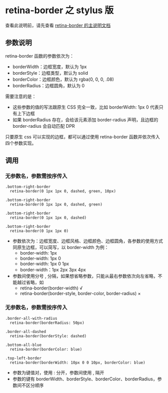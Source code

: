 # retina-border 之 stylus 版

查看此说明前，请先查看 [retina-border 的主说明文档](https://github.com/wind-stone/retina-border)

## 参数说明

retina-border 函数的参数依次为：

- borderWidth：边框宽度，默认为 1px
- borderStyle：边框类型，默认为 solid
- borderColor：边框颜色，默认为 rgba(0, 0, 0, .08)
- borderRadius：边框圆角，默认为 0

需要注意的是：

- 这些参数的值的写法跟原生 CSS 完全一致，比如 borderWidth: 1px 0 代表只有上下边框
- 如果 borderRadius 存在，会给该元素添加 border-radius 声明，且边框的 border-radius 会自动匹配 DPR

只要原生 css 可以实现的边框，都可以通过使用 retina-border 函数并依次传入四个参数实现。

## 调用

### 无参数名，参数需按序传入

```stylus
.bottom-right-border
  retina-border(0 1px 1px 0, dashed, green, 10px)

.bottom-right-border
  retina-border(0 1px 1px 0, dashed, green)

.bottom-right-border
  retina-border(0 1px 1px 0, dashed)

.bottom-right-border
  retina-border(0 1px 1px 0)
```

- 参数依次为：边框宽度、边框风格、边框颜色、边框圆角，各参数的使用方式同原生边框，可以简写，以 border-width 为例：
  - border-width: 1px
  - border-width: 1px 0
  - border-width: 1px 0 1px
  - border-width：1px 2px 3px 4px
- 参数间使用分号 , 分隔，如果想省略参数，只能从最右参数依次向左省略，不能越过省略，如
  - retina-border(border-width) √
  - retina-border(border-style, border-color, border-radius) ×

### 无参数名，参数需按序传入

```stylus
.border-all-with-radius
  retina-border(borderRadius: 50px)

.border-all-dashed
  retina-border(borderStyle: dashed)

.bottom-all-blue
  retina-border(borderColor: blue)

.top-left-border
  retina-border(borderWidth: 10px 0 0 10px, borderColor: blue)
```

- 参数为键值对，使用 : 分开，参数间使用 , 隔开
- 参数的键有 borderWidth、borderStyle、borderColor、borderRadius，参数间不区分顺序
